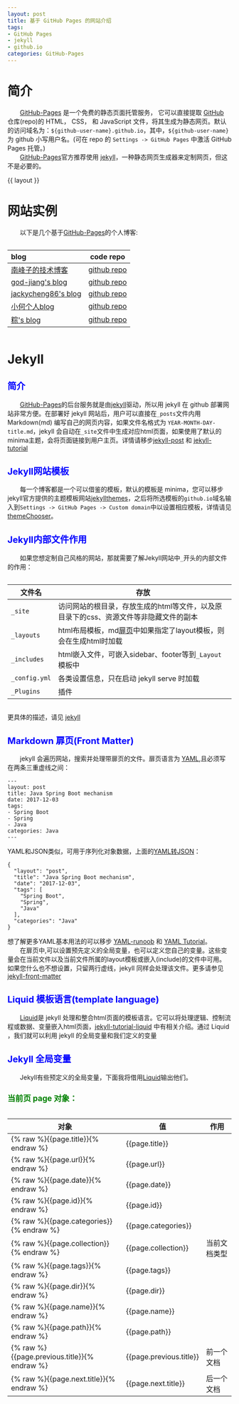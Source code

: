```yaml
---
layout: post
title: 基于 GitHub Pages 的网站介绍
tags: 
- GitHub Pages
- jekyll
- github.io
categories: GitHub-Pages
---
```


# 简介
&emsp;&emsp;[GitHub-Pages](https://pages.github.com/) 是一个免费的静态页面托管服务， 它可以直接提取 [GitHub](https://www.github.com) 仓库(repo)的 HTML， CSS， 和 JavaScript 文件，将其生成为静态网页。默认的访问域名为：`${github-user-name}.github.io`，其中，`${github-user-name}` 为 github 小写用户名。(可在 repo 的 `Settings -> GitHub Pages` 中激活 GitHub Pages 托管。)<br>
&emsp;&emsp;[GitHub-Pages](https://pages.github.com/)官方推荐使用 [jekyll](https://jekyllrb.com/)，一种静态网页生成器来定制网页，但这不是必要的。
<p >{{ layout }}</p>

# 网站实例
&emsp;&emsp;以下是几个基于[GitHub-Pages](https://pages.github.com/)的个人博客:<br>

<style>
table{
    display: inline-block;
    flex-wrap: wrap;
    white-space:flex wrap;
    border:none}
h2 {font-size:1.25rem!important;color:blue;}
h3 {font-size:1.1rem!important;color:green;}
</style>

|blog|code repo|
|:-----|-----|
|[南峰子的技术博客](https://southpeak.github.io/)|[github repo](https://github.com/southpeak/southpeak.github.com)|
|[god-jiang's blog](https://god-jiang.github.io/)|[github repo](https://github.com/god-jiang/god-jiang.github.io)|
|[jackycheng86's blog](https://jackycheng86.github.io/)|[github repo](https://github.com/jackycheng86/jackycheng86.github.io)|
|[小何个人blog](https://xiaohegithub.cn/)|[github repo](https://github.com/woshidandan/xiaohe/tree/gh-pages)|
|[粽's blog](https://zhoon.github.io/)|[github repo](https://github.com/zhoon/zhoon.github.io)|



# Jekyll
## 简介
&emsp;&emsp;[GitHub-Pages](https://pages.github.com/)的后台服务就是由[jekyll](https://jekyllrb.com/)驱动，所以用 jekyll 在 github 部署网站非常方便。在部署好 jekyll 网站后，用户可以直接在`_posts`文件内用 Markdown(md) 编写自己的网页内容，如果文件名格式为 `YEAR-MONTH-DAY-title.md`，jekyll 会自动在`_site`文件中生成对应html页面，如果使用了默认的minima主题，会将页面链接到用户主页。详情请移步[jekyll-post](https://jekyllrb.com/docs/posts/) 和 [jekyll-tutorial](https://jekyllrb.com/docs/step-by-step/01-setup/) <br>

## Jekyll网站模板
&emsp;&emsp;每一个博客都是一个可以借鉴的模板，默认的模板是 minima，您可以移步jekyll官方提供的主题模板网站[jekyllthemes](http://jekyllthemes.org/)，之后将所选模板的`github.io`域名输入到`Settings -> GitHub Pages -> Custom domain`中以设置相应模板，详情请见[themeChooser](https://docs.github.com/en/pages/getting-started-with-github-pages/adding-a-theme-to-your-github-pages-site-with-the-theme-chooser)。

## Jekyll内部文件作用
&emsp;&emsp;如果您想定制自己风格的网站，那就需要了解Jekyll网站中`_`开头的内部文件的作用：<br>

文件名|存放
-----|-----
`_site`|访问网站的根目录，存放生成的html等文件，以及原目录下的css、资源文件等非隐藏文件的副本
`_layouts`|html布局模板，md[扉页](#扉页)中如果指定了layout模板，则会在生成html时加载
`_includes`|html嵌入文件，可嵌入sidebar、footer等到`_Layout`模板中
`_config.yml`|各类设置信息，只在启动 jekyll serve 时加载
`_Plugins`|插件

更具体的描述，请见  [jekyll](https://jekyllrb.com/) 

<h2 id="扉页">Markdown 扉页(Front Matter)</h2>

&emsp;&emsp;jekyll 会遍历网站，搜索并处理带扉页的文件。扉页语言为 [YAML](https://yaml.org/),且必须写在两条三重虚线之间：
```
---
layout: post
title: Java Spring Boot mechanism
date: 2017-12-03
tags:
- Spring Boot
- Spring
- Java
categories: Java
---
```

YAML和JSON类似，可用于序列化对象数据，上面的[YAML转JSON](https://www.json2yaml.com/)：
```
{
  "layout": "post",
  "title": "Java Spring Boot mechanism",
  "date": "2017-12-03",
  "tags": [
    "Spring Boot",
    "Spring",
    "Java"
  ],
  "categories": "Java"
}
```
想了解更多YAML基本用法的可以移步 [YAML-runoob](https://www.runoob.com/w3cnote/yaml-intro.html) 和 [YAML Tutorial](https://www.cloudbees.com/blog/yaml-tutorial-everything-you-need-get-started)。<br>
&emsp;&emsp;在扉页中,可以设置预先定义的全局变量，也可以定义您自己的变量。这些变量会在当前文件以及当前文件所属的layout模板或嵌入(include)的文件中可用。如果您什么也不想设置，只留两行虚线，jekyll 同样会处理该文件。更多请参见 [jekyll-front-matter](https://jekyllrb.com/docs/front-matter)




<h2 id="Liquid">Liquid 模板语言(template language)</h2>

&emsp;&emsp;[Liquid](https://liquid.bootcss.com/basics/introduction/)是 jekyll 处理和整合html页面的模板语言。它可以将处理逻辑、控制流程或数据、变量嵌入html页面，[jekyll-tutorial-liquid](https://jekyllrb.com/docs/step-by-step/02-liquid/) 中有相关介绍。通过 Liquid ，我们就可以利用 jekyll 的全局变量和我们定义的变量

## Jekyll 全局变量
&emsp;&emsp;Jekyll有些预定义的全局变量，下面我将借用[Liquid](#Liquid)输出他们。

### 当前页 page 对象：

对象|值|作用
---|---|---
{% raw %}{{page.title}}{% endraw %}|{{page.title}}|
{% raw %}{{page.url}}{% endraw %}|{{page.url}}|
{% raw %}{{page.date}}{% endraw %}|{{page.date}}|
{% raw %}{{page.id}}{% endraw %}|{{page.id}}|
{% raw %}{{page.categories}}{% endraw %}|{{page.categories}}|
{% raw %}{{page.collection}}{% endraw %}|{{page.collection}}|当前文档类型
{% raw %}{{page.tags}}{% endraw %}|{{page.tags}}|
{% raw %}{{page.dir}}{% endraw %}|{{page.dir}}|
{% raw %}{{page.name}}{% endraw %}|{{page.name}}|
{% raw %}{{page.path}}{% endraw %}|{{page.path}}|
{% raw %}{{page.previous.title}}{% endraw %}|{{page.previous.title}}|前一个文档
{% raw %}{{page.next.title}}{% endraw %}|{{page.next.title}}|后一个文档




<script src="/js/set_link_blank.js"></script>









